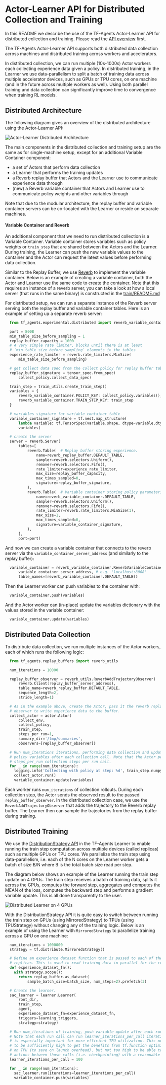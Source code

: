 # Actor-Learner API for Distributed Collection and Training

In this README we describe the use of the TF-Agents Actor-Learner API for
distributed collection and training. Please read the
[API overview](https://github.com/tensorflow/agents/tree/master/tf_agents/train/README.md)
first.

The TF-Agents Actor-Learner API supports both distributed data collection across
machines and distributed training across workers and accelerators.

In distributed collection, we can run multiple (10s-1000s) Actor workers each
collecting experience data given a policy. In distributed training, in the
Learner we use data-parallelism to split a batch of training data across
multiple accelerator devices, such as GPUs or TPU cores, on one machine (and
in the future across multiple workers as well). Using
both parallel training and data collection can significantly improve time to
convergence when training RL models.


## Distributed Architecture

The following diagram gives an overview of the distributed architecture using
the Actor-Learner API:

![Actor-Learner Distributed Architecture](https://raw.githubusercontent.com/tensorflow/agents/master/docs/images/actor_learner_distributed_architecture.png)

The main components in the distributed collection and training setup are the same
as for single-machine setup, except for an additional Variable Container component:
- a set of Actors that perform data collection
- a Learner that performs the training updates
- a Reverb replay buffer that Actors and the Learner use to communicate experience
data through
- (new) a Reverb variable container that Actors and Learner use to communicate policy
weights and other variables through

Note that due to the modular architecture, the replay buffer and
variable container servers can be co-located with the Learner or reside
on separate machines.

#### Variable Container and Reverb

An additional component that we need to run distributed collection is a Variable
Container. Variable container stores variables such as policy weights or
`train_step` that are shared between the Actors and the Learner. During training,
the Learner can push the new variable values to
the container and the Actor can request the latest values before performing data
collection.

Similar to the Replay Buffer, we use [Reverb](https://github.com/deepmind/reverb)
to implement the variable container. Below is an example of creating a variable
container, both the Actor and Learner use the same code to create the container.
Note that this requires an instance of a reverb server, you can take a look at
how a local server (that runs in the same binary) is constructed in the [train/README.md](https://github.com/tensorflow/agents/blob/master/tf_agents/train/README.md)

For distributed setup, we can run a separate instance of the Reverb server
serving both the replay buffer and variable container tables. Here is an example
of setting up a separate reverb server:

```python
  from tf_agents.experimental.distributed import reverb_variable_container

  port = 8008
  min_table_size_before_sampling = 1
  replay_buffer_capacity = 1000
  # A very simple rate limiter, blocks until there is at least
  # `min_table_size_before_sampling` elements in the tables
  experience_rate_limiter = reverb.rate_limiters.MinSize(
      min_table_size_before_sampling)

  # get collect data spec from the collect policy for replay buffer table
  replay_buffer_signature = tensor_spec.from_spec(
      collect_policy.collect_data_spec)

  train_step = train_utils.create_train_step()
  variables = {
      reverb_variable_container.POLICY_KEY: collect_policy.variables(),
      reverb_variable_container.TRAIN_STEP_KEY: train_step
  }

  # variables signature for variable container table
  variable_container_signature = tf.nest.map_structure(
      lambda variable: tf.TensorSpec(variable.shape, dtype=variable.dtype),
      variables)

  # create the server
  server = reverb.Server(
      tables=[
          reverb.Table(  # Replay buffer storing experience.
              name=reverb_replay_buffer.DEFAULT_TABLE,
              sampler=reverb.selectors.Uniform(),
              remover=reverb.selectors.Fifo(),
              rate_limiter=experience_rate_limiter,
              max_size=replay_buffer_capacity,
              max_times_sampled=0,
              signature=replay_buffer_signature,
          ),
          reverb.Table(  # Variable container storing policy parameters.
              name=reverb_variable_container.DEFAULT_TABLE,
              sampler=reverb.selectors.Uniform(),
              remover=reverb.selectors.Fifo(),
              rate_limiter=reverb.rate_limiters.MinSize(1),
              max_size=1,
              max_times_sampled=0,
              signature=variable_container_signature,
          ),
      ],
      port=port)
```

And now we can create a variable container that connects to the reverb server
via the `variable_container_server_address` (and similarly to the replay buffer):

```python
  variable_container = reverb_variable_container.ReverbVariableContainer(
      variable_container_server_address, # e.g. 'localhost:8008'
      table_names=[reverb_variable_container.DEFAULT_TABLE])
```

Then the Learner worker can push variables to the container with:

```python
  variable_container.push(variables)
```

And the Actor worker can (in-place) update the variables dictionary with the
values stored in the variable container:

```python
  variable_container.update(variables)
```

## Distributed Data Collection

To distribute data collection, we run multiple instances of the Actor workers,
each of which runs the following logic:

```python
  from tf_agents.replay_buffers import reverb_utils

  num_iterations = 10000

  replay_buffer_observer = reverb_utils.ReverbAddTrajectoryObserver(
      reverb.Client(replay_buffer_server_address),
      table_name=reverb_replay_buffer.DEFAULT_TABLE,
      sequence_length=2,
      stride_length=1)

  # As in the example above, create the Actor, pass it the reverb replay buffer
  # observer to write experience data to the buffer.
  collect_actor = actor.Actor(
      collect_env,
      collect_policy,
      train_step,
      steps_per_run=1,
      summary_dir='/tmp/summaries',
      observers=[replay_buffer_observer])

  # Run num_iterations iterations, performing data collection and updating the
  # policy variables after each collection call. Note that the Actor performs
  # steps_per_run collection steps per run call.
  for _ in range(num_iterations):
    logging.info('Collecting with policy at step: %d', train_step.numpy())
    collect_actor.run()
    variable_container.update(variables)

```

Each worker runs `num_iterations` of collection rollouts. During each collection
step, the Actor sends the observed result to the passed `replay_buffer_observer`.
In the distributed collection case, we use the `ReverbAddTrajectoryObserver`
that adds the trajectory to the Reverb replay buffer. The Learner then can
sample the trajectories from the replay buffer during training.

## Distributed Training

We use the [DistributionStrategy API](https://www.tensorflow.org/api_docs/python/tf/distribute/Strategy)
in the TF-Agents Learner to enable running
the train step computation across multiple devices (called replicas) such as
multiple GPUs or TPU cores. We parallelize the train step using data-parallelism,
i.e. each of the N cores on the Learner worker gets a batch of size B/N where
B is the total batch size read per step.

The diagram below shows an example of the Learner
running the train step update on 4 GPUs. The train step receives a batch of
training data, splits it across the GPUs, computes the forward step, aggregates
and computes the MEAN of the loss, computes the backward step and performs a
gradient variable update. This is all done transparently to the user.

![Distributed Learner on 4 GPUs](https://raw.githubusercontent.com/tensorflow/agents/master/docs/images/learner_detail.png)

With the DistributionStrategy API it is quite easy to switch between running
the train step on GPUs (using MirroredStrategy) to TPUs
(using TPUStrategy) without changing any of the training logic.
Below is an example of using the Learner with `MirroredStrategy` to parallelize
training across a GPU on one machine:

```python
  num_iterations = 1000000
  strategy = tf.distribute.MirroredStrategy()

  # Define an experience dataset function that is passed to each of the distributed
  # replicas. This is used to read training data in parallel for the replicas.
  def experience_dataset_fn():
    with strategy.scope():
      return replay_buffer.as_dataset(
          sample_batch_size=batch_size, num_steps=2).prefetch(3)

  # Create the learner.
  sac_learner = learner.Learner(
      root_dir,
      train_step,
      agent,
      experience_dataset_fn=experience_dataset_fn,
      triggers=learning_triggers,
      strategy=strategy)

  # Run num_iterations of training, push variable update after each run call.
  # Note that each run call can run learner_iterations_per_call iterations. This
  # is especially important for more efficient TPU utilization. This number needs
  # to be sufficiently high to get the benefits from tf.function optimizations
  # on TPU (to save on launch overhead), but not too high to be able to perform
  # actions between those calls (i.e. checkpointing) with a reasonable frequency.
  learner_iterations_per_call = 100

  for _ in range(num_iterations):
    sac_learner.run(iterations=learner_iterations_per_call)
    variable_container.push(variables)
```

